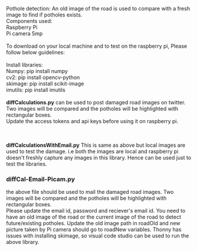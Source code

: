 Pothole detection: An old image of the road is used to compare with a fresh image to find if potholes exists.
<br />
Components used:  <br />
Raspberry Pi <br />
Pi camera 5mp <br />
<br />
To download on your local machine and to test on the raspberry pi, Please follow below guidelines: <br />
<br />
Install libraries:  <br />
Numpy: pip install numpy  <br />
cv2:  pip install opencv-python  <br />
skimage: pip install scikit-image <br />
imutils: pip install imutils <br />
<br />
<b>diffCalculations.py</b> can be used to post damaged road images on twitter. Two images will be compared and the potholes will be highlighted with rectangular boxes. <br />
Update the access tokens and api keys before using it on raspberry pi.<br />
 <br />

<br />
<b>diffCalculationsWithEmail.py</b> This is same as above but local images are used to test the damage. i.e both the images are local and raspberry pi doesn't freshly capture any images in this library. Hence can be used just to test the libraries.

<h3>diffCal-Email-Picam.py</h3> the above file should be used to mail the damaged road images. Two images will be compared and the potholes will be highlighted with rectangular boxes. <br />
Please update the email id, password and reciever's email id.
You need to have an old image of the road or the current image of the road to detect future/existing potholes. Update the old image path in roadOld and new picture taken by Pi camera should go to roadNew variables.
Thonny has issues with installing skimage, so visual code studio can be used to run the above library.
